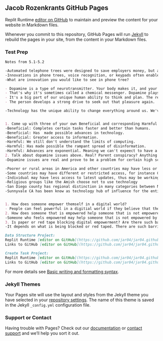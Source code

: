 ## Jacob Rozenkrants GitHub Pages

Replit Runtime [editor on GitHub](https://github.com/jar04/jar04.github.io/edit/main/README.md) to maintain and preview the content for your website in Markdown files.

Whenever you commit to this repository, GitHub Pages will run [Jekyll](https://jekyllrb.com/) to rebuild the pages in your site, from the content in your Markdown files.

### Test Prep

```markdown
Notes from 5.1-5.2

-Automated telephone trees were designed to save employers money, but also reduce hold time for customers. 
-Innovations in phone trees, voice recognition, or keypads often enables customers to find answers quickly. 
-What are innovation you would like to see in phone tree?

- Dopamine is a type of neurotransmitter. Your body makes it, and your nervous system uses it to send messages between nerve cells. 
- That's why it's sometimes called a chemical messenger. Dopamine plays a role in how we feel pleasure. 
- It's a big part of our unique human ability to think and plan. The reward center in the brain releases dopamine in response to a pleasurable experience or hyperarousal. 
- The person develops a strong drive to seek out that pleasure again. 

-Technology has the unique ability to change everything around us. We've seen how the advancement of technology has eliminated menial jobs, and Deep Learning has the potential to optimize more advanced professions. Technology is an important tool because of its transformative nature. What I can do with tech to improve other education is to provide better access to sources of information and learning for disadvantaged individuals. In the first trimester, my project was a forum which was used to help people convey information and share ideas. In the second trimester, the project was focused on assessing knowledge by developing quizzes. I hope to follow this pattern of being part of unique projects that find creative methods of conveying information to shape others' educations.


1. Come up with three of your own Beneficial and corresponding Harmful Effects of Computing
-Beneficial: Completes certain tasks faster and better than humans.
-Beneficial: Has  made possible advances in technology.
-Beneficial: Greater access to information. 
-Harmful: We still don't understand the limits of computing. 
-Harmful: Has made possible the rampant spread of disinformation.
-Harmful: Advances are exponential. Meaning we can't expeect to have a measure of control over it. 
2. Talk about dopamine issues above. Real? Parent conspiracy? Anything that is impacting your personal study and success in High School?
-Dopamine issues are real and prove to be a problem for certain high schoolers.

-Poorer or rural areas in America and other countries may have less or little access to Technology
-Some countries may have different or restricted access, for instance China and USA may have divide in service allowed in their countries
-Individual may have less access to latest updates, thus may be working on older generations of computers
-Religious groups like the Amish choose not to use technology
-San Diego county has regional distinction in many categories between Northern and Southern population, usually indicated by Interstate 8.
-Sunnyvale CA has been know as technology hub of influence for the entirety of the United States.


1. How does someone empower themself in a digital world?
- People can feel powerful in a digitial world if they believe that they can operate anonymously. 
2. How does someone that is empowered help someone that is not empowered? Describe something you could do at Del Norte HS.
-Someone who feels empowered may help someone that is not empowered by educating them. That person could help someone else have greater access to all that information. Another option is that they could choose to educate others.
3. Is paper or red tape blocking digital empowerment? Are there such barriers at Del Norte? Elsewhere?
-It depends on what is being blocked or red taped. There are such barriers at Del Norte, such as when a site is deemed as not safe, and so the students don't have access to it. 
```
```markdown
Data Structure Project:
Replit Runtime [editor on GitHub](https://github.com/jar04/jar04.github.io/edit/main/README.md)
Links to GitHub [editor on GitHub](https://github.com/jar04/jar04.github.io/edit/main/README.md)
```


```markdown
Create Task Project:
Replit Runtime [editor on GitHub](https://github.com/jar04/jar04.github.io/edit/main/README.md)
Links to GitHub [editor on GitHub](https://github.com/jar04/jar04.github.io/edit/main/README.md)
```

For more details see [Basic writing and formatting syntax](https://docs.github.com/en/github/writing-on-github/getting-started-with-writing-and-formatting-on-github/basic-writing-and-formatting-syntax).

### Jekyll Themes

Your Pages site will use the layout and styles from the Jekyll theme you have selected in your [repository settings](https://github.com/jar04/jar04.github.io/settings/pages). The name of this theme is saved in the Jekyll `_config.yml` configuration file.

### Support or Contact

Having trouble with Pages? Check out our [documentation](https://docs.github.com/categories/github-pages-basics/) or [contact support](https://support.github.com/contact) and we’ll help you sort it out.
